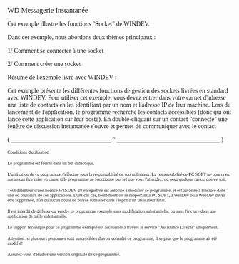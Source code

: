   
<span style="font-family:Arial sans-serif;font-size:16px;">WD Messagerie Instantanée</span>

  
<span style="font-family:Arial sans-serif;font-size:14px;">Cet exemple illustre les fonctions "Socket" de WINDEV.</span>

<span style="font-family:Arial sans-serif;font-size:14px;">Dans cet exemple, nous abordons deux thèmes principaux :</span>

<span style="font-family:Arial sans-serif;font-size:14px;">1/ Comment se connecter à une socket</span>

<span style="font-family:Arial sans-serif;font-size:14px;">2/ Comment créer une socket</span>

<span style="font-family:Arial sans-serif;font-size:14px;">Résumé de l'exemple livré avec WINDEV : </span>

<span style="font-family:Arial sans-serif;font-size:14px;">Cet exemple présente les différentes fonctions de gestion des sockets livrées en standard avec WINDEV. Pour utiliser cet exemple, vous devez entrer dans votre carnet d'adresse une liste de contacts en les identifiant par un nom et l'adresse IP de leur machine. Lors du lancement de l'application, le programme recherche les contacts accessibles (donc qui ont lancé cette application sur leur poste). En double-cliquant sur un contact "connecté" une fenêtre de discussion instantanée s'ouvre et permet de communiquer avec le contact </span>

  
  
<span style="font-family:Arial sans-serif;font-size:14px;">( \_\_\_\_\_\_\_\_\_\_\_\_\_\_\_\_\_\_\_\_\_\_\_\_\_\_\_\_\_\_\_\_ ° \_\_\_\_\_\_\_\_\_\_\_\_\_\_\_\_\_\_\_\_\_\_\_\_\_\_\_\_\_\_\_\_\_ )</span>

  
<span style="font-family:Arial sans-serif;font-size:10px;">Conditions d'utilisation :</span>

<span style="font-family:Arial sans-serif;font-size:10px;">Le programme est fourni dans un but didactique.</span>

<span style="font-family:Arial sans-serif;font-size:10px;">L'utilisation de ce programme s'effectue sous la responsabilité de son utilisateur. La responsabilité de PC SOFT ne pourra en aucun cas être mise en cause si le programme ne fonctionne pas tel que vous l'attendez, ou pour quelque raison que ce soit. </span>

<span style="font-family:Arial sans-serif;font-size:10px;">Tout détenteur d'une licence WINDEV 28 enregistrée est autorisé à modifier ce programme, et est autorisé à l'inclure dans une ou plusieurs de ses applications. Dans ces cas, toute mention se rapportant à PC SOFT, à WinDev ou à WebDev devra être supprimée, afin qu'aucun doute ne puisse subsister dans l'esprit d'un utilisateur final.</span>

<span style="font-family:Arial sans-serif;font-size:10px;">Il est interdit de diffuser ou vendre ce programme exemple sans modification substantielle, ou sans l'inclure dans une application de taille substantielle.</span>

<span style="font-family:Arial sans-serif;font-size:10px;">Le support technique pour ce programme exemple est accessible à travers le service "Assistance Directe" uniquement.</span>

<span style="font-family:Arial sans-serif;font-size:10px;">Attention: si plusieurs personnes sont susceptibles d'avoir consulté ce programme, il se peut que le programme ait été modifié! </span>

<span style="font-family:Arial sans-serif;font-size:10px;">Assurez-vous d'étudier une version originale de ce programme.</span>

  
  